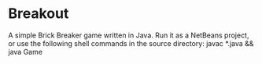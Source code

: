 Breakout
========

A simple Brick Breaker game written in Java. Run it as a NetBeans project, or use the following shell commands in the source directory: javac *.java && java Game

